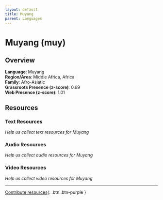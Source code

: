 ```yaml
---
layout: default
title: Muyang
parent: Languages
---
```


# Muyang (muy)

## Overview

**Language**: Muyang  
**Region/Area**: Middle Africa, Africa  
**Family**: Afro-Asiatic  
**Grassroots Presence (z-score)**: 0.69  
**Web Presence (z-score)**: 1.01  

## Resources

### Text Resources
*Help us collect text resources for Muyang*

### Audio Resources
*Help us collect audio resources for Muyang*

### Video Resources
*Help us collect video resources for Muyang*

---

[Contribute resources](https://forms.office.com/e/1SfLJx3u1r){: .btn .btn-purple }
